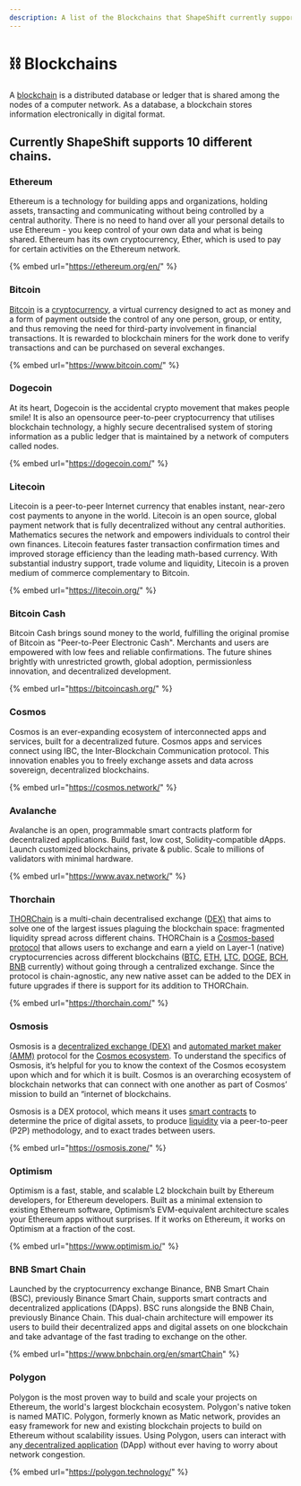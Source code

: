 ```yaml
---
description: A list of the Blockchains that ShapeShift currently supports
---
```


# ⛓ Blockchains

A [blockchain](https://www.investopedia.com/terms/b/blockchain.asp) is a distributed database or ledger that is shared among the nodes of a computer network. As a database, a blockchain stores information electronically in digital format.

## Currently ShapeShift supports 10 different chains.

### Ethereum

Ethereum is a technology for building apps and organizations, holding assets, transacting and communicating without being controlled by a central authority. There is no need to hand over all your personal details to use Ethereum - you keep control of your own data and what is being shared. Ethereum has its own cryptocurrency, Ether, which is used to pay for certain activities on the Ethereum network.

{% embed url="https://ethereum.org/en/" %}

### Bitcoin

[Bitcoin](https://www.investopedia.com/terms/b/bitcoin.asp) is a [cryptocurrency](https://www.investopedia.com/terms/c/cryptocurrency.asp), a virtual currency designed to act as money and a form of payment outside the control of any one person, group, or entity, and thus removing the need for third-party involvement in financial transactions. It is rewarded to blockchain miners for the work done to verify transactions and can be purchased on several exchanges.

{% embed url="https://www.bitcoin.com/" %}

### Dogecoin

At its heart, Dogecoin is the accidental crypto movement that makes people smile! It is also an opensource peer-to-peer cryptocurrency that utilises blockchain technology, a highly secure decentralised system of storing information as a public ledger that is maintained by a network of computers called nodes.

{% embed url="https://dogecoin.com/" %}

### Litecoin

Litecoin is a peer-to-peer Internet currency that enables instant, near-zero cost payments to anyone in the world. Litecoin is an open source, global payment network that is fully decentralized without any central authorities. Mathematics secures the network and empowers individuals to control their own finances. Litecoin features faster transaction confirmation times and improved storage efficiency than the leading math-based currency. With substantial industry support, trade volume and liquidity, Litecoin is a proven medium of commerce complementary to Bitcoin.

{% embed url="https://litecoin.org/" %}

### Bitcoin Cash

Bitcoin Cash brings sound money to the world, fulfilling the original promise of Bitcoin as "Peer-to-Peer Electronic Cash". Merchants and users are empowered with low fees and reliable confirmations. The future shines brightly with unrestricted growth, global adoption, permissionless innovation, and decentralized development.

{% embed url="https://bitcoincash.org/" %}

### Cosmos

Cosmos is an ever-expanding ecosystem of interconnected apps and services, built for a decentralized future. Cosmos apps and services connect using IBC, the Inter-Blockchain Communication protocol. This innovation enables you to freely exchange assets and data across sovereign, decentralized blockchains.

{% embed url="https://cosmos.network/" %}

### Avalanche

Avalanche is an open, programmable smart contracts platform for decentralized applications. Build fast, low cost, Solidity-compatible dApps. Launch customized blockchains, private & public. Scale to millions of validators with minimal hardware.

{% embed url="https://www.avax.network/" %}

### Thorchain

[THORChain](https://twitter.com/thorchain) is a multi-chain decentralised exchange ([DEX)](https://www.xdefi.io/article/dex-decentralised-exchanges/) that aims to solve one of the largest issues plaguing the blockchain space: fragmented liquidity spread across different chains. THORChain is a [Cosmos-based protocol](https://v1.cosmos.network/sdk) that allows users to exchange and earn a yield on Layer-1 (native) cryptocurrencies across different blockchains ([BTC](https://coinmarketcap.com/currencies/bitcoin/), [ETH](https://coinmarketcap.com/currencies/ethereum/), [LTC](https://coinmarketcap.com/currencies/litecoin/), [DOGE](https://coinmarketcap.com/currencies/dogecoin/), [BCH](https://coinmarketcap.com/currencies/bitcoin-cash/), [BNB](https://coinmarketcap.com/currencies/bnb/) currently) without going through a centralized exchange. Since the protocol is chain-agnostic, any new native asset can be added to the DEX in future upgrades if there is support for its addition to THORChain.

{% embed url="https://thorchain.com/" %}

### Osmosis

Osmosis is a [decentralized exchange (DEX)](https://www.gemini.com/cryptopedia/decentralized-exchange-crypto-dex) and [automated market maker (AMM)](https://www.gemini.com/cryptopedia/amm-what-are-automated-market-makers) protocol for the [Cosmos ecosystem](https://www.gemini.com/cryptopedia/cosmos-crypto-network-internet-of-blockchains). To understand the specifics of Osmosis, it’s helpful for you to know the context of the Cosmos ecosystem upon which and for which it is built. Cosmos is an overarching ecosystem of blockchain networks that can connect with one another as part of Cosmos’ mission to build an “internet of blockchains.

Osmosis is a DEX protocol, which means it uses [smart contracts](https://www.gemini.com/cryptopedia/crypto-smart-contracts-explained) to determine the price of digital assets, to produce [liquidity](https://www.gemini.com/cryptopedia/what-is-liquidity-bid-ask-spread-slippage) via a peer-to-peer (P2P) methodology, and to exact trades between users.

{% embed url="https://osmosis.zone/" %}

### Optimism

Optimism is a fast, stable, and scalable L2 blockchain built by Ethereum developers, for Ethereum developers. Built as a minimal extension to existing Ethereum software, Optimism’s EVM-equivalent architecture scales your Ethereum apps without surprises. If it works on Ethereum, it works on Optimism at a fraction of the cost.

{% embed url="https://www.optimism.io/" %}

### BNB Smart Chain

Launched by the cryptocurrency exchange Binance, BNB Smart Chain (BSC), previously Binance Smart Chain, supports smart contracts and decentralized applications (DApps). BSC runs alongside the BNB Chain, previously Binance Chain. This dual-chain architecture will empower its users to build their decentralized apps and digital assets on one blockchain and take advantage of the fast trading to exchange on the other.

{% embed url="https://www.bnbchain.org/en/smartChain" %}

### Polygon

Polygon is the most proven way to build and scale your projects on Ethereum, the world's largest blockchain ecosystem. Polygon's native token is named MATIC. Polygon, formerly known as Matic network, provides an easy framework for new and existing blockchain projects to build on Ethereum without scalability issues. Using Polygon, users can interact with any[ decentralized application](https://cointelegraph.com/defi-101/what-are-dapps-everything-there-is-to-know-about-decentralized-applications) (DApp) without ever having to worry about network congestion.

{% embed url="https://polygon.technology/" %}
